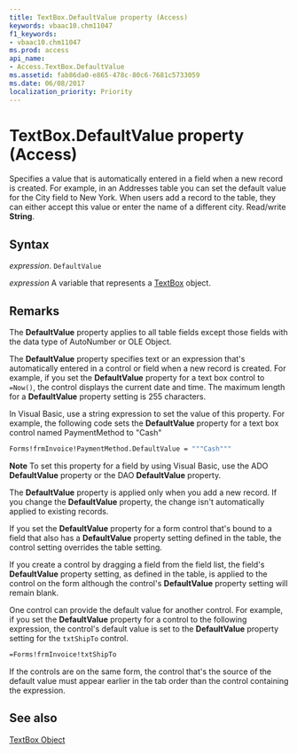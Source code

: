 ```yaml
---
title: TextBox.DefaultValue property (Access)
keywords: vbaac10.chm11047
f1_keywords:
- vbaac10.chm11047
ms.prod: access
api_name:
- Access.TextBox.DefaultValue
ms.assetid: fab86da0-e865-478c-80c6-7681c5733059
ms.date: 06/08/2017
localization_priority: Priority
---
```



# TextBox.DefaultValue property (Access)

Specifies a value that is automatically entered in a field when a new record is created. For example, in an Addresses table you can set the default value for the City field to New York. When users add a record to the table, they can either accept this value or enter the name of a different city. Read/write  **String**.


## Syntax

_expression_. `DefaultValue`

_expression_ A variable that represents a [TextBox](Access.TextBox.md) object.


## Remarks

The  **DefaultValue** property applies to all table fields except those fields with the data type of AutoNumber or OLE Object.

The  **DefaultValue** property specifies text or an expression that's automatically entered in a control or field when a new record is created. For example, if you set the **DefaultValue** property for a text box control to `=Now()`, the control displays the current date and time. The maximum length for a  **DefaultValue** property setting is 255 characters.

In Visual Basic, use a string expression to set the value of this property. For example, the following code sets the  **DefaultValue** property for a text box control named PaymentMethod to "Cash"




```vb
Forms!frmInvoice!PaymentMethod.DefaultValue = """Cash"""
```


 **Note**  To set this property for a field by using Visual Basic, use the ADO  **DefaultValue** property or the DAO **DefaultValue** property.

The  **DefaultValue** property is applied only when you add a new record. If you change the **DefaultValue** property, the change isn't automatically applied to existing records.

If you set the  **DefaultValue** property for a form control that's bound to a field that also has a **DefaultValue** property setting defined in the table, the control setting overrides the table setting.

If you create a control by dragging a field from the field list, the field's  **DefaultValue** property setting, as defined in the table, is applied to the control on the form although the control's **DefaultValue** property setting will remain blank.

One control can provide the default value for another control. For example, if you set the  **DefaultValue** property for a control to the following expression, the control's default value is set to the **DefaultValue** property setting for the `txtShipTo` control.




```vb
=Forms!frmInvoice!txtShipTo
```

If the controls are on the same form, the control that's the source of the default value must appear earlier in the tab order than the control containing the expression.


## See also


[TextBox Object](Access.TextBox.md)

